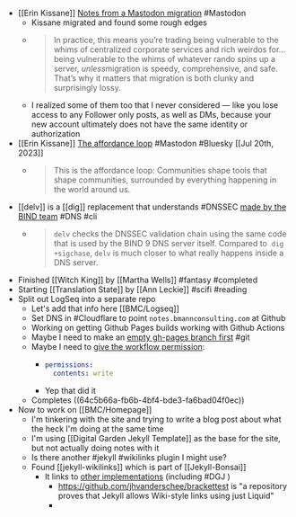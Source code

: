 - [[Erin Kissane]] [Notes from a Mastodon migration](https://erinkissane.com/notes-from-a-mastodon-migration) #Mastodon
	- Kissane migrated and found some rough edges
	- > In practice, this means you’re trading being vulnerable to the whims of centralized corporate services and rich weirdos for…being vulnerable to the whims of whatever rando spins up a server, *unless*migration is speedy, comprehensive, and safe. That’s why it matters that migration is both clunky and surprisingly lossy.
	- I realized some of them too that I never considered — like you lose access to any Follower only posts, as well as DMs, because your new account ultimately does not have the same identity or authorization
- [[Erin Kissane]] [The affordance loop](https://erinkissane.com/the-affordance-loop) #Mastodon #Bluesky [[Jul 20th, 2023]]
	- > This is the affordance loop: Communities shape tools that shape communities, surrounded by everything happening in the world around us.
- [[delv]] is a [[dig]] replacement that understands #DNSSEC [made by the BIND team](https://kb.isc.org/docs/aa-01152) #DNS #cli
	- > `delv` checks the DNSSEC validation chain using the same code that is used by the BIND 9 DNS server itself. Compared to  `dig +sigchase`, `delv` is much closer to what really happens inside a DNS server.
- Finished [[Witch King]] by [[Martha Wells]] #fantasy #completed
- Starting [[Translation State]] by [[Ann Leckie]] #scifi #reading
- Split out LogSeq into a separate repo
	- Let's add that info here [[BMC/Logseq]]
	- Set DNS in #Cloudflare to point `notes.bmannconsulting.com` at Github
	- Working on getting Github Pages builds working with Github Actions
	- Maybe I need to make an [empty gh-pages branch first](https://stackoverflow.com/questions/34100048/create-empty-branch-on-github) #git
	- Maybe I need to [give the workflow permission](https://github.com/JamesIves/github-pages-deploy-action):
		- ```yaml
		  permissions:
		    contents: write
		  ```
		- Yep that did it
	- Completes ((64c5b66a-fb6b-4bf4-bde3-fa6bad04f0ec))
- Now to work on [[BMC/Homepage]]
	- I'm tinkering with the site and trying to write a blog post about what the heck I'm doing at the same time
	- I'm using [[Digital Garden Jekyll Template]] as the base for the site, but not actually doing notes with it
	- Is there another #jekyll #wikilinks plugin I might use?
	- Found [[jekyll-wikilinks]] which is part of [[Jekyll-Bonsai]]
		- It links to [other implementations](https://github.com/manunamz/jekyll-wikilinks#some-other-implementations) (including #DGJ )
			- https://github.com/jhvanderschee/brackettest is "a repository proves that Jekyll allows Wiki-style links using just Liquid"
			-